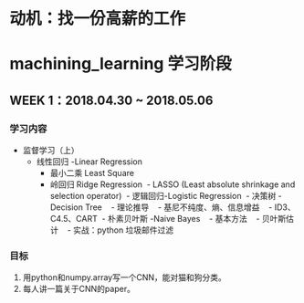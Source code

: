 # 动机：找一份高薪的工作

# machining_learning 学习阶段

## WEEK 1：2018.04.30 ~ 2018.05.06
### 学习内容
- 监督学习（上）
  - 线性回归 -Linear Regression
    - 最小二乘 Least Square
    - 岭回归 Ridge Regression
  - LASSO (Least absolute shrinkage and selection operator)
  - 逻辑回归-Logistic Regression
  - 决策树 -Decision Tree
    - 理论推导
    - 基尼不纯度、熵、信息增益
    - ID3、C4.5、CART
  - 朴素贝叶斯 -Naive Bayes
    - 基本方法
    - 贝叶斯估计
    - 实战：python 垃圾邮件过滤
### 目标
1. 用python和numpy.array写一个CNN，能对猫和狗分类。
2. 每人讲一篇关于CNN的paper。
